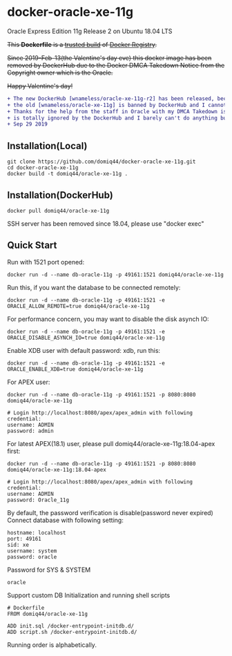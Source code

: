 docker-oracle-xe-11g
============================

Oracle Express Edition 11g Release 2 on Ubuntu 18.04 LTS

<del>This **Dockerfile** is a [trusted build](https://registry.hub.docker.com/u/wnameless/oracle-xe-11g/) of [Docker Registry](https://registry.hub.docker.com/).</del>

<del>Since 2019-Feb-13(the Valentine's day eve) this docker image has been removed by DockerHub due to the Docker DMCA Takedown Notice from the Copyright owner which is the Oracle.</del>

<del>Happy Valentine's day!</del>

```diff
+ The new DockerHub [wnameless/oracle-xe-11g-r2] has been released, because
+ the old [wnameless/oracle-xe-11g] is banned by DockerHub and I cannot restore it.
+ Thanks for the help from the staff in Oracle with my DMCA Takedown issue, however this problem
+ is totally ignored by the DockerHub and I barely can't do anything but to open a new repo.
+ Sep 29 2019
```

## Installation(Local)
```
git clone https://github.com/domiq44/docker-oracle-xe-11g.git
cd docker-oracle-xe-11g
docker build -t domiq44/oracle-xe-11g .
```

## Installation(DockerHub)
```
docker pull domiq44/oracle-xe-11g
```
SSH server has been removed since 18.04, please use "docker exec"

## Quick Start

Run with 1521 port opened:
```
docker run -d --name db-oracle-11g -p 49161:1521 domiq44/oracle-xe-11g
```

Run this, if you want the database to be connected remotely:
```
docker run -d --name db-oracle-11g -p 49161:1521 -e ORACLE_ALLOW_REMOTE=true domiq44/oracle-xe-11g
```

For performance concern, you may want to disable the disk asynch IO:
```
docker run -d --name db-oracle-11g -p 49161:1521 -e ORACLE_DISABLE_ASYNCH_IO=true domiq44/oracle-xe-11g
```

Enable XDB user with default password: xdb, run this:
```
docker run -d --name db-oracle-11g -p 49161:1521 -e ORACLE_ENABLE_XDB=true domiq44/oracle-xe-11g
```

For APEX user:
```
docker run -d --name db-oracle-11g -p 49161:1521 -p 8080:8080 domiq44/oracle-xe-11g
```

```
# Login http://localhost:8080/apex/apex_admin with following credential:
username: ADMIN
password: admin
```

For latest APEX(18.1) user, please pull domiq44/oracle-xe-11g:18.04-apex first:
```
docker run -d --name db-oracle-11g -p 49161:1521 -p 8080:8080 domiq44/oracle-xe-11g:18.04-apex
```

```
# Login http://localhost:8080/apex/apex_admin with following credential:
username: ADMIN
password: Oracle_11g
```

By default, the password verification is disable(password never expired)<br/>
Connect database with following setting:
```
hostname: localhost
port: 49161
sid: xe
username: system
password: oracle
```

Password for SYS & SYSTEM
```
oracle
```

Support custom DB Initialization and running shell scripts
```
# Dockerfile
FROM domiq44/oracle-xe-11g

ADD init.sql /docker-entrypoint-initdb.d/
ADD script.sh /docker-entrypoint-initdb.d/
```
Running order is alphabetically. 
